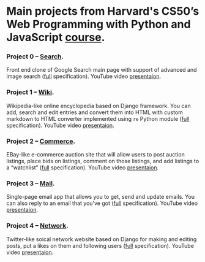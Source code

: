 # Main projects from Harvard's CS50’s Web Programming with Python and JavaScript [course](https://cs50.harvard.edu/web/2020/).

### Project 0 – **[Search](https://github.com/alextoritsin/CS50-Web-Projects/tree/main/project_0_Search)**.
Front end clone of Google Search main page with support of advanced and image search ([full](https://cs50.harvard.edu/web/2020/projects/0/search/#specification) specification).
YouTube video [presentaion](https://youtu.be/-NZfvSOuTLY).

### Project 1 – **[Wiki](https://github.com/alextoritsin/CS50-Web-Projects/tree/main/project_1_Wiki)**.
Wikipedia-like online encyclopedia based on Django framework. You can add, search and edit entries and convert them into HTML with custom markdown to HTML converter implemented using `re` Python module ([full](https://cs50.harvard.edu/web/2020/projects/1/wiki/#specification) specification).
YouTube video [presentaion](https://youtu.be/Apxawj1R0b4).

### Project 2 – **[Commerce](https://github.com/alextoritsin/CS50-Web-Projects/tree/main/project_2_Commerce)**.
EBay-like e-commerce auction site that will allow users to post auction listings, place bids on listings, comment on those listings, and add listings to a “watchlist” ([full](https://cs50.harvard.edu/web/2020/projects/2/commerce/#specification) specification).
YouTube video [presentaion](https://youtu.be/4Y_mDOzrDsU).

### Project 3 – **[Mail](https://github.com/alextoritsin/CS50-Web-Projects/tree/main/project_3_Mail)**.
Single-page email app that allows you to get, send and update emails. You can also reply to an email that you've got ([full](https://cs50.harvard.edu/web/2020/projects/3/mail/#specification) specification).
YouTube video [presentaion](https://youtu.be/ZAo0KNYVAZ4).

### Project 4 – **[Network](https://github.com/alextoritsin/CS50-Web-Projects/tree/main/project_4_Network)**.
Twitter-like soical network website based on Django for making and editing posts, put a likes on them and following users ([full](https://cs50.harvard.edu/web/2020/projects/4/network/#specification) specification).
YouTube video [presentaion](https://youtu.be/uEkTbXpKwOg).